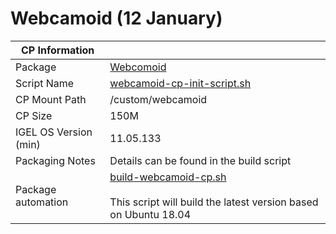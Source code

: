 # Webcamoid (12 January)

|  CP Information |            |
|----------------|-----------|
| Package | [Webcomoid](https://github.com/webcamoid/webcamoid) |
| Script Name | [webcamoid-cp-init-script.sh](build/webcamoid-cp-init-script.sh) |
| CP Mount Path | /custom/webcamoid |
| CP Size | 150M |
| IGEL OS Version (min) | 11.05.133 |
| Packaging Notes | Details can be found in the build script |
| Package automation | [build-webcamoid-cp.sh](build/build-webcamoid-cp.sh) <br /><br /> This script will build the latest version based on Ubuntu 18.04 |
